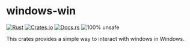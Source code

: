 windows-win
==============

[![Rust](https://github.com/DoumanAsh/windows-win-rs/actions/workflows/rust.yml/badge.svg)](https://github.com/DoumanAsh/windows-win-rs/actions/workflows/rust.yml)
[![Crates.io](https://img.shields.io/crates/v/windows-win.svg)](https://crates.io/crates/windows-win)
[![Docs.rs](https://docs.rs/windows-win/badge.svg)](https://docs.rs/windows-win/*/x86_64-pc-windows-msvc/windows_win/)
![100% unsafe](https://img.shields.io/badge/unsafe-100%25-blue.svg)

This crates provides a simple way to interact with windows in Windows.
